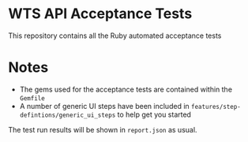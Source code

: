# WTS API Acceptance Tests

This repository contains all the Ruby automated acceptance tests

# Notes

* The gems used for the acceptance tests are contained within the `Gemfile`
* A number of generic UI steps have been included in `features/step-defintions/generic_ui_steps` to help get you started


The test run results will be shown in `report.json` as usual.
